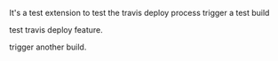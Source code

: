 It's a test extension to test the travis deploy process
trigger a test build

test travis deploy feature.

trigger another build.

